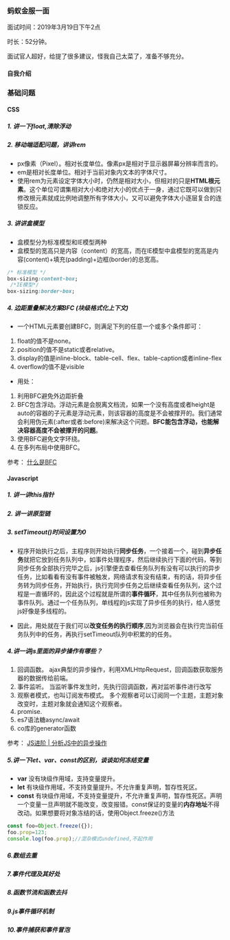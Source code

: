 ### 蚂蚁金服一面

面试时间：2019年3月19日下午2点

时长：52分钟。

面试官人超好，给提了很多建议，怪我自己太菜了，准备不够充分。

#### 自我介绍

### 基础问题
#### CSS
##### 1. 讲一下float,清除浮动
##### 2. 移动端适配问题，讲讲rem
+ px像素（Pixel）。相对长度单位。像素px是相对于显示器屏幕分辨率而言的。
+ em是相对长度单位。相对于当前对象内文本的字体尺寸。
+ 使用rem为元素设定字体大小时，仍然是相对大小，但相对的只是**HTML根元素**。这个单位可谓集相对大小和绝对大小的优点于一身，通过它既可以做到只修改根元素就成比例地调整所有字体大小，又可以避免字体大小逐层复合的连锁反应。
##### 3. 讲讲盒模型
+ 盒模型分为标准模型和IE模型两种
+ 盒模型的宽高只是内容（content）的宽高，而在IE模型中盒模型的宽高是内容(content)+填充(padding)+边框(border)的总宽高。
```CSS
/* 标准模型 */
box-sizing:content-box;
 /*IE模型*/
box-sizing:border-box;
```

##### 4. 边距重叠解决方案BFC (块级格式化上下文)
+ 一个HTML元素要创建BFC，则满足下列的任意一个或多个条件即可：
1. float的值不是none。
2. position的值不是static或者relative。
3. display的值是inline-block、table-cell、flex、table-caption或者inline-flex
4. overflow的值不是visible

+ 用处：
1. 利用BFC避免外边距折叠
2. BFC包含浮动。浮动元素是会脱离文档流，如果一个没有高度或者height是auto的容器的子元素是浮动元素，则该容器的高度是不会被撑开的。我们通常会利用伪元素(:after或者:before)来解决这个问题。**BFC能包含浮动，也能解决容器高度不会被撑开的问题**。
3. 使用BFC避免文字环绕。
4. 在多列布局中使用BFC。

参考： [什么是BFC](https://www.cnblogs.com/libin-1/p/7098468.html)

#### Javascript
##### 1. 讲一讲this指针
##### 2. 讲一讲原型链
##### 3. setTimeout()时间设置为0
+ 程序开始执行之后，主程序则开始执行**同步任务**，一个接着一个，碰到**异步任务**就把它放到任务队列中，如事件处理程序，然后继续执行下面的代码，等到同步任务全部执行完毕之后，js引擎便去查看任务队列有没有可以执行的异步任务，比如看看有没有事件被触发，网络请求有没有结束，有的话，将异步任务转为同步任务，开始执行，执行完同步任务之后继续查看任务队列，这个过程是一直循环的，因此这个过程就是所谓的**事件循环**，其中任务队列也被称为事件队列。通过一个任务队列，单线程的js实现了异步任务的执行，给人感觉js好像是多线程的。

+ 因此，用处就在于我们可以**改变任务的执行顺序**,因为浏览器会在执行完当前任务队列中的任务，再执行setTimeout队列中积累的的任务。

##### 4.讲一讲js里面的异步操作有哪些？
1. 回调函数。 ajax典型的异步操作，利用XMLHttpRequest，回调函数获取服务器的数据传给前端。
2. 事件监听。 当监听事件发生时，先执行回调函数，再对监听事件进行改写
3. 观察者模式，也叫订阅发布模式。 多个观察者可以订阅同一个主题，主题对象改变时，主题对象就会通知这个观察者。
4. promise.
5. es7语法糖async/await
6. co库的generator函数

参考： [JS进阶 | 分析JS中的异步操作](https://www.cnblogs.com/dirkhe/p/7384743.html)

##### 5.讲一下let、var、const的区别，谈谈如何冻结变量
+ **var** 没有块级作用域，支持变量提升。
+ **let** 有块级作用域，不支持变量提升。不允许重复声明，暂存性死区。
+ **const** 有块级作用域，不支持变量提升，不允许重复声明，暂存性死区。声明一个变量一旦声明就不能改变，改变报错。const保证的变量的**内存地址**不得改动。如果想要将对象冻结的话，使用Object.freeze()方法
```JavaScript
const foo=Object.freeze({});
foo.prop=123;
console.log(foo.prop);//混杂模式undefined,不起作用
```

##### 6.数组去重

##### 7.事件代理及其好处

##### 8.函数节流和函数去抖

##### 9.js事件循环机制

##### 10.事件捕获和事件冒泡
